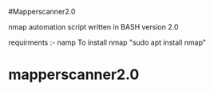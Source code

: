 #Mapperscanner2.0
 
nmap automation script written in BASH version 2.0

requirments :- namp
	To install nmap "sudo apt install nmap"



# mapperscanner2.0
